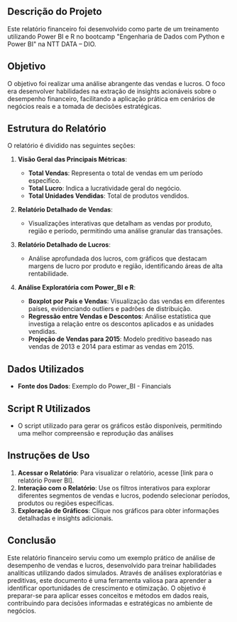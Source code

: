 ## Descrição do Projeto

Este relatório financeiro foi desenvolvido como parte de um treinamento utilizando Power BI e R no bootcamp "Engenharia de Dados com Python e Power BI" na NTT DATA – DIO. 

## Objetivo
O objetivo foi realizar uma análise abrangente das vendas e lucros. O foco era desenvolver habilidades na extração de insights acionáveis sobre o desempenho financeiro, facilitando a aplicação prática em cenários de negócios reais e a tomada de decisões estratégicas.

## Estrutura do Relatório

O relatório é dividido nas seguintes seções:

1. **Visão Geral das Principais Métricas**:
   - **Total Vendas**: Representa o total de vendas em um período específico.
   - **Total Lucro**: Indica a lucratividade geral do negócio.
   - **Total Unidades Vendidas**: Total de produtos vendidos.
  
2. **Relatório Detalhado de Vendas**:
   - Visualizações interativas que detalham as vendas por produto, região e período, permitindo uma análise granular das transações.

3. **Relatório Detalhado de Lucros**:
   - Análise aprofundada dos lucros, com gráficos que destacam margens de lucro por produto e região, identificando áreas de alta rentabilidade.

4. **Análise Exploratória com Power_BI e R**:
   - **Boxplot por País e Vendas**: Visualização das vendas em diferentes países, evidenciando outliers e padrões de distribuição.
   - **Regressão entre Vendas e Descontos**: Análise estatística que investiga a relação entre os descontos aplicados e as unidades vendidas.
   - **Projeção de Vendas para 2015**: Modelo preditivo baseado nas vendas de 2013 e 2014 para estimar as vendas em 2015.

## Dados Utilizados

- **Fonte dos Dados**: Exemplo do Power_BI - Financials

## Script R Utilizados
- O script utilizado para gerar os gráficos estão disponíveis, permitindo uma melhor compreensão e reprodução das análises

## Instruções de Uso

1. **Acessar o Relatório**: Para visualizar o relatório, acesse [link para o relatório Power BI].
2. **Interação com o Relatório**: Use os filtros interativos para explorar diferentes segmentos de vendas e lucros, podendo selecionar períodos, produtos ou regiões específicas.
3. **Exploração de Gráficos**: Clique nos gráficos para obter informações detalhadas e insights adicionais.

## Conclusão

Este relatório financeiro serviu como um exemplo prático de análise de desempenho de vendas e lucros, desenvolvido para treinar habilidades analíticas utilizando dados simulados. Através de análises exploratórias e preditivas, este documento é uma ferramenta valiosa para aprender a identificar oportunidades de crescimento e otimização. O objetivo é preparar-se para aplicar esses conceitos e métodos em dados reais, contribuindo para decisões informadas e estratégicas no ambiente de negócios. 


